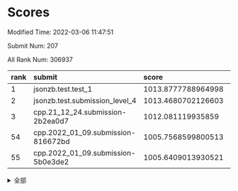 # Scores

Modified Time: 2022-03-06 11:47:51

Submit Num: 207

All Rank Num: 306937

| rank |               submit               |       score        |       sigma        | pk_num |
| :--- | :--------------------------------- | :----------------- | :----------------- | :----- |
| 1    | jsonzb.test.test_1                 | 1013.8777788964998 | 0.8427706366004416 | 5927   |
| 2    | jsonzb.test.submission_level_4     | 1013.4680702126603 | 0.7834540160271953 | 5933   |
| 3    | cpp.21_12_24.submission-2b2ea0d7   | 1012.081119935859  | 0.7833043548796987 | 5931   |
| 54   | cpp.2022_01_09.submission-816672bd | 1005.7568599800513 | 0.7247332535418324 | 5932   |
| 55   | cpp.2022_01_09.submission-5b0e3de2 | 1005.6409013930521 | 0.7148168364787205 | 5925   |


<details>
<summary>全部</summary>

| rank |                 submit                 |       score        |       sigma        | pk_num |
| :--- | :------------------------------------- | :----------------- | :----------------- | :----- |
| 1    | jsonzb.test.test_1                     | 1013.8777788964998 | 0.8427706366004416 | 5927   |
| 2    | jsonzb.test.submission_level_4         | 1013.4680702126603 | 0.7834540160271953 | 5933   |
| 3    | cpp.21_12_24.submission-2b2ea0d7       | 1012.081119935859  | 0.7833043548796987 | 5931   |
| 4    | gobigger.level_3.submission_level_3_27 | 1011.6897640474248 | 0.8203605568450535 | 5930   |
| 5    | gobigger.level_3.submission_level_3_22 | 1011.6206154372871 | 0.7502722225205783 | 5933   |
| 6    | gobigger.level_3.submission_level_3_19 | 1011.4044029093623 | 0.7832683659117203 | 5927   |
| 7    | gobigger.level_3.submission_level_3_23 | 1011.0136935958118 | 0.7502025841855193 | 5931   |
| 8    | gobigger.level_3.submission_level_3_32 | 1010.9463718972019 | 0.7542152694520984 | 5931   |
| 9    | gobigger.level_3.submission_level_3_9  | 1010.8954657080893 | 0.7873641256193902 | 5935   |
| 10   | gobigger.level_3.submission_level_3_10 | 1010.8557592583433 | 0.7643694332782759 | 5929   |
| 11   | gobigger.level_3.submission_level_3_6  | 1010.7831928617716 | 0.7743516571903609 | 5927   |
| 12   | gobigger.level_3.submission_level_3_44 | 1010.7738049622666 | 0.7722903459095605 | 5935   |
| 13   | gobigger.level_3.submission_level_3_29 | 1010.7717545035774 | 0.7799100541446383 | 5932   |
| 14   | gobigger.level_3.submission_level_3_46 | 1010.7683340085892 | 0.7611601720895413 | 5930   |
| 15   | gobigger.level_3.submission_level_3_45 | 1010.7354854223239 | 0.7667306497938998 | 5930   |
| 16   | gobigger.level_3.submission_level_3_31 | 1010.6116093314599 | 0.7627882189974848 | 5924   |
| 17   | gobigger.level_3.submission_level_3_42 | 1010.5954102464866 | 0.763810452810926  | 5935   |
| 18   | gobigger.level_3.submission_level_3_13 | 1010.5187878195471 | 0.7509888353132549 | 5930   |
| 19   | gobigger.level_3.submission_level_3_43 | 1010.4146479653266 | 0.7555618141942544 | 5929   |
| 20   | gobigger.level_3.submission_level_3_38 | 1010.3565455118418 | 0.7765143332033886 | 5930   |
| 21   | gobigger.level_3.submission_level_3_7  | 1010.3031207751891 | 0.757028034753737  | 5931   |
| 22   | gobigger.level_3.submission_level_3_48 | 1010.3011069987169 | 0.7705367286527955 | 5931   |
| 23   | gobigger.level_3.submission_level_3_25 | 1010.1483386556465 | 0.7806191841383402 | 5936   |
| 24   | gobigger.level_3.submission_level_3_4  | 1010.1377113402912 | 0.752627726959994  | 5932   |
| 25   | gobigger.level_3.submission_level_3_28 | 1010.1060124576962 | 0.7628536327356006 | 5931   |
| 26   | gobigger.level_3.submission_level_3_16 | 1010.0917559513692 | 0.7749777075204467 | 5932   |
| 27   | gobigger.level_3.submission_level_3_1  | 1010.014323452156  | 0.7683162842438795 | 5931   |
| 28   | gobigger.level_3.submission_level_3_34 | 1009.9871149000503 | 0.7514344860024647 | 5926   |
| 29   | gobigger.level_3.submission_level_3_26 | 1009.982998082509  | 0.748892664706609  | 5932   |
| 30   | gobigger.level_3.submission_level_3_47 | 1009.8817632049253 | 0.7492970814509786 | 5934   |
| 31   | gobigger.level_3.submission_level_3_21 | 1009.8636222187356 | 0.7404970715419126 | 5936   |
| 32   | gobigger.level_3.submission_level_3_11 | 1009.7988258168024 | 0.7474632653929202 | 5932   |
| 33   | gobigger.level_3.submission_level_3_0  | 1009.6713166227264 | 0.7518781262718247 | 5928   |
| 34   | gobigger.level_3.submission_level_3_20 | 1009.5626114911729 | 0.7558891829950072 | 5933   |
| 35   | gobigger.level_3.submission_level_3_41 | 1009.5326226602981 | 0.7506608642680863 | 5928   |
| 36   | gobigger.level_3.submission_level_3_17 | 1009.4930624655417 | 0.7734883173454214 | 5931   |
| 37   | gobigger.level_3.submission_level_3_18 | 1009.3520025484812 | 0.734183859971364  | 5934   |
| 38   | gobigger.level_3.submission_level_3_2  | 1009.2374518115295 | 0.7483790213541893 | 5933   |
| 39   | gobigger.level_3.submission_level_3_24 | 1009.2167322026964 | 0.7412123372313926 | 5931   |
| 40   | gobigger.level_3.submission_level_3_39 | 1009.2068863106894 | 0.7403134659130545 | 5931   |
| 41   | gobigger.level_3.submission_level_3_5  | 1009.1941020209955 | 0.7607143507830142 | 5932   |
| 42   | gobigger.level_3.submission_level_3_12 | 1009.1660298049818 | 0.7397306598308712 | 5927   |
| 43   | gobigger.level_3.submission_level_3_15 | 1009.1589718320618 | 0.7387495031288921 | 5929   |
| 44   | gobigger.level_3.submission_level_3_35 | 1009.0299010369177 | 0.7471322731272604 | 5931   |
| 45   | gobigger.level_3.submission_level_3_40 | 1009.0225224192295 | 0.7519736135601955 | 5927   |
| 46   | gobigger.level_3.submission_level_3_3  | 1008.8305681607072 | 0.7337514423342902 | 5925   |
| 47   | gobigger.level_3.submission_level_3_30 | 1008.7910463069973 | 0.7482846726560675 | 5933   |
| 48   | gobigger.level_3.submission_level_3_49 | 1008.7559034047139 | 0.7394837771563876 | 5934   |
| 49   | gobigger.level_3.submission_level_3_8  | 1008.7380707010137 | 0.7353933625370412 | 5931   |
| 50   | gobigger.level_3.submission_level_3_37 | 1008.5329717539031 | 0.7416073859253768 | 5928   |
| 51   | gobigger.level_3.submission_level_3_14 | 1008.4414476960428 | 0.7475651036010279 | 5934   |
| 52   | gobigger.level_3.submission_level_3_33 | 1008.0479090141208 | 0.7414756273712614 | 5933   |
| 53   | gobigger.level_3.submission_level_3_36 | 1007.9173800168732 | 0.7369051402666114 | 5930   |
| 54   | cpp.2022_01_09.submission-816672bd     | 1005.7568599800513 | 0.7247332535418324 | 5932   |
| 55   | cpp.2022_01_09.submission-5b0e3de2     | 1005.6409013930521 | 0.7148168364787205 | 5925   |
| 56   | gobigger.level_1.submission_level_1_24 | 1005.4745316488389 | 0.7277735432592897 | 5934   |
| 57   | gobigger.level_1.submission_level_1_37 | 1004.657181065459  | 0.7192722385112322 | 5934   |
| 58   | gobigger.level_1.submission_level_1_28 | 1004.6058743257238 | 0.7099942798469576 | 5932   |
| 59   | gobigger.level_1.submission_level_1_4  | 1004.5066489162463 | 0.7332857668785019 | 5932   |
| 60   | gobigger.level_1.submission_level_1_2  | 1004.3737956632388 | 0.7161141008055221 | 5928   |
| 61   | gobigger.level_1.submission_level_1_32 | 1004.29407833218   | 0.7163823207518271 | 5933   |
| 62   | gobigger.level_1.submission_level_1_36 | 1004.2211826853545 | 0.7177094910932739 | 5932   |
| 63   | gobigger.level_1.submission_level_1_41 | 1004.063536421171  | 0.7177099354572801 | 5933   |
| 64   | gobigger.level_1.submission_level_1_5  | 1004.0583024965201 | 0.7103622514756504 | 5933   |
| 65   | gobigger.level_1.submission_level_1_0  | 1004.020683609888  | 0.709545679987868  | 5930   |
| 66   | gobigger.level_1.submission_level_1_44 | 1003.9706213959377 | 0.7177804644241095 | 5932   |
| 67   | gobigger.level_1.submission_level_1_3  | 1003.9598351592132 | 0.7143411371639287 | 5927   |
| 68   | gobigger.level_1.submission_level_1_6  | 1003.9393059818467 | 0.7140238596147354 | 5934   |
| 69   | gobigger.level_1.submission_level_1_11 | 1003.8277742182545 | 0.7075428081165462 | 5931   |
| 70   | gobigger.level_1.submission_level_1_43 | 1003.813932392085  | 0.7219692033851339 | 5930   |
| 71   | gobigger.level_1.submission_level_1_27 | 1003.7825469941189 | 0.7223755618548073 | 5931   |
| 72   | gobigger.level_1.submission_level_1_16 | 1003.7739192259485 | 0.7165430309192955 | 5928   |
| 73   | gobigger.level_1.submission_level_1_33 | 1003.5836680246213 | 0.7282058008023229 | 5933   |
| 74   | gobigger.level_1.submission_level_1_10 | 1003.5415326298031 | 0.7213540856177111 | 5935   |
| 75   | gobigger.level_1.submission_level_1_17 | 1003.5056880655198 | 0.7198213035971264 | 5925   |
| 76   | gobigger.level_1.submission_level_1_47 | 1003.4745336225882 | 0.7093322820063303 | 5931   |
| 77   | gobigger.level_1.submission_level_1_42 | 1003.4396443650825 | 0.7136890790441    | 5931   |
| 78   | gobigger.level_1.submission_level_1_31 | 1003.3669062498416 | 0.7179782793774258 | 5934   |
| 79   | gobigger.level_1.submission_level_1_46 | 1003.3331443740883 | 0.7171466697117126 | 5933   |
| 80   | gobigger.level_1.submission_level_1_19 | 1003.313234299957  | 0.7224727868088084 | 5927   |
| 81   | gobigger.level_1.submission_level_1_34 | 1003.2701015519451 | 0.7264316892163695 | 5931   |
| 82   | gobigger.level_1.submission_level_1_7  | 1003.2260033289399 | 0.7154469429687987 | 5931   |
| 83   | gobigger.level_1.submission_level_1_39 | 1003.198159346865  | 0.726584976361493  | 5932   |
| 84   | gobigger.level_1.submission_level_1_15 | 1003.1459850735893 | 0.7226321465626339 | 5932   |
| 85   | gobigger.level_1.submission_level_1_45 | 1003.127013817564  | 0.721416083365775  | 5932   |
| 86   | gobigger.level_1.submission_level_1_21 | 1003.0977360128526 | 0.7247429276447258 | 5934   |
| 87   | gobigger.level_1.submission_level_1_26 | 1003.085417898832  | 0.7058041628576754 | 5927   |
| 88   | gobigger.level_1.submission_level_1_12 | 1003.0704970036332 | 0.7149229322431003 | 5931   |
| 89   | gobigger.level_1.submission_level_1_38 | 1003.0668340566344 | 0.7125594616442369 | 5929   |
| 90   | gobigger.level_1.submission_level_1_9  | 1003.0395905600053 | 0.7127293004619941 | 5928   |
| 91   | gobigger.level_1.submission_level_1_18 | 1003.0343121268239 | 0.7190866632998217 | 5929   |
| 92   | gobigger.level_1.submission_level_1_29 | 1003.0122221448245 | 0.7186116833034342 | 5927   |
| 93   | gobigger.level_1.submission_level_1_40 | 1002.9898157611303 | 0.7243917562882365 | 5935   |
| 94   | gobigger.level_1.submission_level_1_35 | 1002.9837912681954 | 0.7180699856079575 | 5928   |
| 95   | gobigger.level_1.submission_level_1_49 | 1002.9799539351454 | 0.7131811444330415 | 5932   |
| 96   | gobigger.level_1.submission_level_1_25 | 1002.8831781170891 | 0.7078557932128797 | 5926   |
| 97   | gobigger.level_1.submission_level_1_1  | 1002.7171438371308 | 0.7141506231828155 | 5931   |
| 98   | gobigger.level_1.submission_level_1_20 | 1002.6584193304219 | 0.7102600112529861 | 5932   |
| 99   | gobigger.level_1.submission_level_1_22 | 1002.6137575483624 | 0.7041598658049898 | 5935   |
| 100  | gobigger.level_1.submission_level_1_8  | 1002.6099617628078 | 0.714766807829277  | 5929   |
| 101  | gobigger.level_1.submission_level_1_13 | 1002.5869448081693 | 0.7049577105478095 | 5931   |
| 102  | gobigger.level_1.submission_level_1_48 | 1002.3290873548366 | 0.7134164498803832 | 5933   |
| 103  | gobigger.level_1.submission_level_1_14 | 1001.9897548587692 | 0.7065984376111588 | 5929   |
| 104  | gobigger.level_1.submission_level_1_30 | 1001.9531699767978 | 0.7138270754484193 | 5935   |
| 105  | gobigger.level_1.submission_level_1_23 | 1001.8419395808285 | 0.7045955617691104 | 5933   |
| 106  | gobigger.random.submission_random_28   | 998.3557801426749  | 0.7065756374736123 | 5933   |
| 107  | gobigger.random.submission_random_1    | 997.6501904060333  | 0.7082124671655264 | 5935   |
| 108  | gobigger.random.submission_random_35   | 997.5535944995136  | 0.6956938605683373 | 5933   |
| 109  | gobigger.random.submission_random_15   | 997.2632565671861  | 0.7129323594028038 | 5932   |
| 110  | gobigger.random.submission_random_4    | 997.0619848691198  | 0.7040495969909845 | 5931   |
| 111  | gobigger.random.submission_random_34   | 996.7936335376057  | 0.7067611399297504 | 5936   |
| 112  | gobigger.random.submission_random_43   | 996.7366261300579  | 0.7013287571456283 | 5930   |
| 113  | gobigger.random.submission_random_42   | 996.63565713631    | 0.7059860668101637 | 5933   |
| 114  | gobigger.random.submission_random_36   | 996.6071131855798  | 0.7182847016038528 | 5927   |
| 115  | gobigger.random.submission_random_38   | 996.6013675413374  | 0.6992126239211904 | 5934   |
| 116  | gobigger.random.submission_random_46   | 996.5981373404509  | 0.7023266108610883 | 5934   |
| 117  | gobigger.random.submission_random_26   | 996.5831452457536  | 0.7141657502663663 | 5933   |
| 118  | gobigger.random.submission_random_20   | 996.5778022124824  | 0.7162141660508263 | 5933   |
| 119  | gobigger.random.submission_random_49   | 996.4524141264023  | 0.7238647489634731 | 5932   |
| 120  | gobigger.random.submission_random_12   | 996.4050293319707  | 0.7075339654784646 | 5936   |
| 121  | gobigger.random.submission_random_13   | 996.2476416722968  | 0.720242840670086  | 5936   |
| 122  | gobigger.random.submission_random_27   | 996.2376379680784  | 0.7149165840084996 | 5930   |
| 123  | gobigger.random.submission_random_40   | 996.0994782459835  | 0.7283117992503136 | 5932   |
| 124  | gobigger.random.submission_random_39   | 996.0951057257445  | 0.7128658322247533 | 5930   |
| 125  | gobigger.random.submission_random_44   | 996.0939861988098  | 0.7180525533386135 | 5931   |
| 126  | gobigger.random.submission_random_25   | 996.0816342950036  | 0.7004670643071544 | 5930   |
| 127  | gobigger.random.submission_random_48   | 996.0512692734197  | 0.7129805033312205 | 5933   |
| 128  | gobigger.random.submission_random_45   | 995.9928814766305  | 0.7284614403131916 | 5936   |
| 129  | gobigger.random.submission_random_19   | 995.9909269183576  | 0.7200213449652654 | 5928   |
| 130  | gobigger.random.submission_random_41   | 995.9618293761781  | 0.7184510404419202 | 5934   |
| 131  | gobigger.random.submission_random_23   | 995.9338241494869  | 0.711154688519451  | 5929   |
| 132  | gobigger.random.submission_random_21   | 995.9311624444507  | 0.7164959899305332 | 5932   |
| 133  | gobigger.random.submission_random_10   | 995.9204337120527  | 0.7180496943068762 | 5930   |
| 134  | gobigger.random.submission_random_37   | 995.9009896020876  | 0.7050018834777776 | 5933   |
| 135  | gobigger.random.submission_random_18   | 995.8386052317487  | 0.7134928985517673 | 5929   |
| 136  | gobigger.random.submission_random_11   | 995.8017597532339  | 0.7208578640463197 | 5929   |
| 137  | gobigger.random.submission_random_31   | 995.7901213401018  | 0.7336666086063133 | 5928   |
| 138  | gobigger.random.submission_random_14   | 995.763779104253   | 0.6990584151863565 | 5935   |
| 139  | gobigger.random.submission_random_6    | 995.7342828374733  | 0.7159583679149064 | 5937   |
| 140  | gobigger.random.submission_random_24   | 995.6762398646941  | 0.7050598464198214 | 5930   |
| 141  | gobigger.random.submission_random_0    | 995.64507272036    | 0.709805152892233  | 5930   |
| 142  | gobigger.random.submission_random_22   | 995.6429492264115  | 0.7029748058367756 | 5931   |
| 143  | gobigger.random.submission_random_32   | 995.5781117488172  | 0.7197182083482592 | 5935   |
| 144  | gobigger.random.submission_random_3    | 995.5739461206948  | 0.7216733599592452 | 5934   |
| 145  | gobigger.random.submission_random_16   | 995.5498204478577  | 0.7318690988388036 | 5932   |
| 146  | gobigger.random.submission_random_29   | 995.4465019857317  | 0.7219804440062595 | 5929   |
| 147  | gobigger.random.submission_random_33   | 995.4279561966227  | 0.7267870241526964 | 5927   |
| 148  | gobigger.random.submission_random_47   | 995.3791411869908  | 0.7183787611528404 | 5929   |
| 149  | gobigger.random.submission_random_9    | 995.361240360635   | 0.695447927651317  | 5929   |
| 150  | gobigger.random.submission_random_2    | 995.2764702588024  | 0.7254381229752626 | 5931   |
| 151  | gobigger.random.submission_random_8    | 995.221991229839   | 0.7242366089323621 | 5932   |
| 152  | gobigger.random.submission_random_30   | 995.1893666330783  | 0.722338370056489  | 5925   |
| 153  | gobigger.random.submission_random_17   | 994.941134975913   | 0.7026757454352249 | 5931   |
| 154  | gobigger.random.submission_random_5    | 994.6118285747374  | 0.7206851839467686 | 5926   |
| 155  | gobigger.random.submission_random_7    | 994.6080800277812  | 0.7131272123970631 | 5932   |
| 156  | gobigger.level_2.submission_level_2_44 | 994.0938479834442  | 0.7300474962560154 | 5929   |
| 157  | gobigger.level_2.submission_level_2_36 | 993.5835568032942  | 0.7311734685243914 | 5926   |
| 158  | gobigger.level_2.submission_level_2_26 | 993.3000633146513  | 0.747902324877594  | 5931   |
| 159  | gobigger.level_2.submission_level_2_33 | 993.2597842838878  | 0.7410963468500317 | 5936   |
| 160  | gobigger.level_2.submission_level_2_8  | 993.1997686847261  | 0.7393482635970476 | 5931   |
| 161  | gobigger.level_2.submission_level_2_12 | 992.9348940413967  | 0.7389562402693977 | 5932   |
| 162  | gobigger.level_2.submission_level_2_20 | 992.7783301465215  | 0.7355977015170151 | 5931   |
| 163  | gobigger.level_2.submission_level_2_42 | 992.7061689358014  | 0.7424976444912078 | 5932   |
| 164  | gobigger.level_2.submission_level_2_29 | 992.6199513715223  | 0.7565335000806314 | 5933   |
| 165  | gobigger.level_2.submission_level_2_1  | 992.5776344448601  | 0.7457600081915988 | 5931   |
| 166  | gobigger.level_2.submission_level_2_31 | 992.4548671833334  | 0.7457435214295604 | 5931   |
| 167  | gobigger.level_2.submission_level_2_10 | 992.4360161468724  | 0.7417821260332201 | 5933   |
| 168  | gobigger.level_2.submission_level_2_14 | 992.4171676447578  | 0.7437208337402355 | 5929   |
| 169  | gobigger.level_2.submission_level_2_9  | 992.3904682110791  | 0.7409016178317958 | 5933   |
| 170  | gobigger.level_2.submission_level_2_41 | 992.389420843878   | 0.7481037700631429 | 5926   |
| 171  | gobigger.level_2.submission_level_2_0  | 992.3829203353529  | 0.7368899850893692 | 5932   |
| 172  | gobigger.level_2.submission_level_2_22 | 992.3440962991931  | 0.7304154184319983 | 5931   |
| 173  | gobigger.level_2.submission_level_2_24 | 992.3351777927184  | 0.7292759232321193 | 5931   |
| 174  | gobigger.level_2.submission_level_2_6  | 992.3284948259222  | 0.7625563279813794 | 5930   |
| 175  | gobigger.level_2.submission_level_2_7  | 992.2322651834746  | 0.7648054291243306 | 5935   |
| 176  | gobigger.level_2.submission_level_2_46 | 992.1817257222433  | 0.7655238067456959 | 5933   |
| 177  | gobigger.level_2.submission_level_2_4  | 992.0800541720128  | 0.7400970687837336 | 5934   |
| 178  | gobigger.level_2.submission_level_2_30 | 991.9878241041837  | 0.7483679174692717 | 5933   |
| 179  | gobigger.level_2.submission_level_2_15 | 991.9580318258357  | 0.7648924692313243 | 5932   |
| 180  | gobigger.level_2.submission_level_2_19 | 991.9538008535201  | 0.7544902318734172 | 5923   |
| 181  | gobigger.level_2.submission_level_2_37 | 991.9333019518178  | 0.7399813175880657 | 5932   |
| 182  | gobigger.level_2.submission_level_2_18 | 991.9260066554299  | 0.7619433918810794 | 5934   |
| 183  | gobigger.level_2.submission_level_2_2  | 991.7951650253472  | 0.7456845566180904 | 5930   |
| 184  | gobigger.level_2.submission_level_2_48 | 991.7665805907993  | 0.729069172207925  | 5930   |
| 185  | gobigger.level_2.submission_level_2_11 | 991.7650803878992  | 0.7298718143980684 | 5934   |
| 186  | gobigger.level_2.submission_level_2_39 | 991.6608957801794  | 0.7385683785886489 | 5933   |
| 187  | gobigger.level_2.submission_level_2_34 | 991.6529328805491  | 0.7489760040174459 | 5931   |
| 188  | gobigger.level_2.submission_level_2_3  | 991.4668785765432  | 0.7445474710686824 | 5927   |
| 189  | gobigger.level_2.submission_level_2_16 | 991.4347964663946  | 0.7541825680246297 | 5930   |
| 190  | gobigger.level_2.submission_level_2_27 | 991.3670408647636  | 0.7436210948634366 | 5933   |
| 191  | gobigger.level_2.submission_level_2_49 | 991.3641726157994  | 0.7551470360078523 | 5931   |
| 192  | gobigger.level_2.submission_level_2_32 | 991.3327416093794  | 0.7511066887894458 | 5932   |
| 193  | gobigger.level_2.submission_level_2_43 | 991.3224077021358  | 0.7432313109904517 | 5930   |
| 194  | gobigger.level_2.submission_level_2_25 | 991.2907606894105  | 0.7459677477727712 | 5933   |
| 195  | gobigger.level_2.submission_level_2_17 | 991.1596616971401  | 0.758309502882361  | 5932   |
| 196  | gobigger.level_2.submission_level_2_40 | 991.0801442068221  | 0.7626183671045289 | 5929   |
| 197  | gobigger.level_2.submission_level_2_13 | 991.0689333116491  | 0.7511526397673773 | 5933   |
| 198  | gobigger.level_2.submission_level_2_35 | 990.9913606755804  | 0.7502962456110192 | 5933   |
| 199  | gobigger.level_2.submission_level_2_47 | 990.953511189429   | 0.7547925951465111 | 5932   |
| 200  | gobigger.level_2.submission_level_2_38 | 990.9304162880916  | 0.7370615296857218 | 5930   |
| 201  | gobigger.level_2.submission_level_2_21 | 990.8824079714282  | 0.769967870307874  | 5932   |
| 202  | gobigger.level_2.submission_level_2_28 | 990.8515701177773  | 0.7537579781884969 | 5929   |
| 203  | gobigger.level_2.submission_level_2_45 | 990.8020536273325  | 0.7516253631695698 | 5933   |
| 204  | gobigger.level_2.submission_level_2_23 | 990.6947727601215  | 0.7711031638964009 | 5931   |
| 205  | gobigger.level_2.submission_level_2_5  | 990.6572916456045  | 0.7692597120473513 | 5932   |
| 206  | gobigger.none.submission_none_1        | 976.5318940148663  | 1.370223804070974  | 5931   |
| 207  | gobigger.none.submission_none_0        | 976.190517775466   | 1.3900276022672835 | 5931   |

</details>